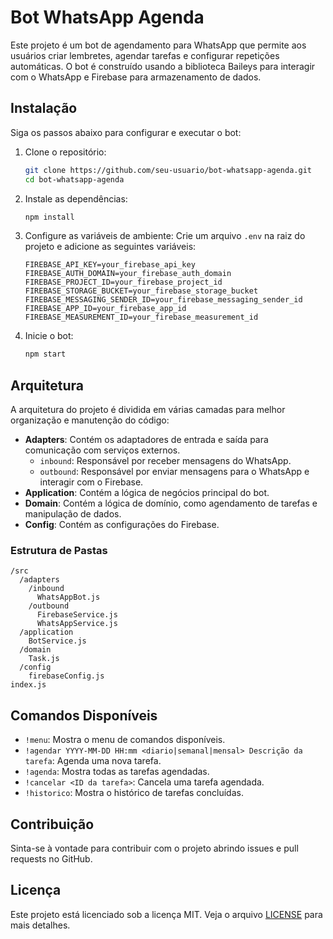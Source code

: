 # Bot WhatsApp Agenda

Este projeto é um bot de agendamento para WhatsApp que permite aos usuários criar lembretes, agendar tarefas e configurar repetições automáticas. O bot é construído usando a biblioteca Baileys para interagir com o WhatsApp e Firebase para armazenamento de dados.

## Instalação

Siga os passos abaixo para configurar e executar o bot:

1. Clone o repositório:
    ```sh
    git clone https://github.com/seu-usuario/bot-whatsapp-agenda.git
    cd bot-whatsapp-agenda
    ```

2. Instale as dependências:
    ```sh
    npm install
    ```

3. Configure as variáveis de ambiente:
    Crie um arquivo `.env` na raiz do projeto e adicione as seguintes variáveis:
    ```env
    FIREBASE_API_KEY=your_firebase_api_key
    FIREBASE_AUTH_DOMAIN=your_firebase_auth_domain
    FIREBASE_PROJECT_ID=your_firebase_project_id
    FIREBASE_STORAGE_BUCKET=your_firebase_storage_bucket
    FIREBASE_MESSAGING_SENDER_ID=your_firebase_messaging_sender_id
    FIREBASE_APP_ID=your_firebase_app_id
    FIREBASE_MEASUREMENT_ID=your_firebase_measurement_id
    ```

4. Inicie o bot:
    ```sh
    npm start
    ```

## Arquitetura

A arquitetura do projeto é dividida em várias camadas para melhor organização e manutenção do código:

- **Adapters**: Contém os adaptadores de entrada e saída para comunicação com serviços externos.
  - `inbound`: Responsável por receber mensagens do WhatsApp.
  - `outbound`: Responsável por enviar mensagens para o WhatsApp e interagir com o Firebase.
- **Application**: Contém a lógica de negócios principal do bot.
- **Domain**: Contém a lógica de domínio, como agendamento de tarefas e manipulação de dados.
- **Config**: Contém as configurações do Firebase.

### Estrutura de Pastas

```
/src
  /adapters
    /inbound
      WhatsAppBot.js
    /outbound
      FirebaseService.js
      WhatsAppService.js
  /application
    BotService.js
  /domain
    Task.js
  /config
    firebaseConfig.js
index.js
```

## Comandos Disponíveis

- `!menu`: Mostra o menu de comandos disponíveis.
- `!agendar YYYY-MM-DD HH:mm <diario|semanal|mensal> Descrição da tarefa`: Agenda uma nova tarefa.
- `!agenda`: Mostra todas as tarefas agendadas.
- `!cancelar <ID da tarefa>`: Cancela uma tarefa agendada.
- `!historico`: Mostra o histórico de tarefas concluídas.

## Contribuição

Sinta-se à vontade para contribuir com o projeto abrindo issues e pull requests no GitHub.

## Licença

Este projeto está licenciado sob a licença MIT. Veja o arquivo [LICENSE](LICENSE) para mais detalhes.